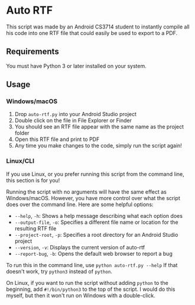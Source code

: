 # Auto RTF
This script was made by an Android CS3714 student to instantly compile all his
code into one RTF file that could easily be used to export to a PDF.

## Requirements
You must have Python 3 or later installed on your system.

## Usage
### Windows/macOS
1. Drop `auto-rtf.py` into your Android Studio project
2. Double click on the file in File Explorer or Finder
3. You should see an RTF file appear with the same name as the project folder
4. Open this RTF file and print to PDF
5. Any time you make changes to the code, simply run the script again!

### Linux/CLI
If you use Linux, or you prefer running this script from the command line,
this section is for you!

Running the script with no arguments will have the same effect as Windows/macOS.
However, you have more control over what the script does over the command line.
Here are some helpful options:
- `--help`, `-h`: Shows a help message describing what each option does
- `--output-file`, `-o`: Specifies a different file name or location for the resulting RTF file
- `--project-root`, `-p`: Specifies a root directory for an Android Studio project
- `--version`, `-v`: Displays the current version of auto-rtf
- `--report-bug`, `-b`: Opens the default web browser to report a bug

To run this in the command line, use `python auto-rtf.py --help`
If that doesn't work, try `python3` instead of `python`.

On Linux, if you want to run the script without adding `python` to the beginning,
add `#!/bin/python3` to the top of the script.
I would do this myself, but then it won't run on Windows with a double-click.
